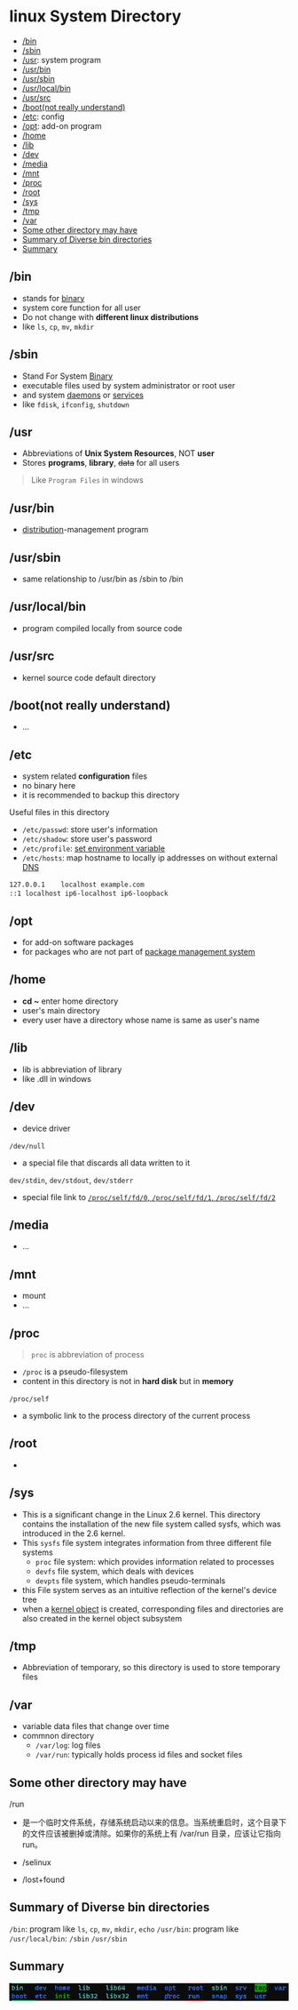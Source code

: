 # linux System Directory

* [/bin](#/bin)
* [/sbin](#/sbin)
* [/usr](#/usr): system program
* [/usr/bin](#/usr/bin)
* [/usr/sbin](#/usr/sbin)
* [/usr/local/bin](#/usr/local/bin)
* [/usr/src](#/usr/src)
* [/boot(not really understand)](#/boot(not-really-understand))
* [/etc](#/etc): config
* [/opt](#/opt): add-on program
* [/home](#/home)
* [/lib](#/lib)
* [/dev](#/dev)
* [/media](#/media)
* [/mnt](#/mnt)
* [/proc](#/proc)
* [/root](#/root)
* [/sys](#/sys)
* [/tmp](#/tmp)
* [/var](#/var)
* [Some other directory may have](#some-other-directory-may-have)
* [Summary of Diverse bin directories](#summary-of-diverse-bin-directories)
* [Summary](#summary)

## /bin

- stands for [binary](executable-file.md)
- system core function for all user
- Do not change with **different linux distributions**
- like `ls`, `cp`, `mv`, `mkdir`

## /sbin

- Stand For System [Binary](executable-file.md)
- executable files used by system administrator or root user
- and system [daemons](linux-daemon.md) or [services]()
- like `fdisk`, `ifconfig`, `shutdown`

## /usr

- Abbreviations of **Unix System Resources**, NOT **user**
- Stores **programs**, **library**, ~~data~~ for all users

> Like `Program Files` in windows

## /usr/bin

- [distribution](linux-distribution.md)-management program

## /usr/sbin

- same relationship to /usr/bin as /sbin to /bin 

## /usr/local/bin

- program compiled locally from source code

## /usr/src

- kernel source code default directory

## /boot(not really understand)

- ...

## /etc

- system related **configuration** files
- no binary here
- it is recommended to backup this directory

Useful files in this directory

- `/etc/passwd`: store user's information
- `/etc/shadow`: store user's password
- `/etc/profile`: [set environment variable](linux-system-environment.md)
- `/etc/hosts`: map hostname to locally ip addresses on without external [DNS](computer-network-dns.md)

```
127.0.0.1    localhost example.com 
::1 localhost ip6-localhost ip6-loopback
```
## /opt

- for add-on software packages
- for packages who are not part of [package management system](linux-software-install.md)

## /home

- **cd ~** enter home directory
- user's main directory
- every user have a directory whose name is same as user's name

## /lib

- lib is abbreviation of library
- like .dll in windows

## /dev

- device driver

`/dev/null`

- a special file that discards all data written to it

`dev/stdin`, `dev/stdout`, `dev/stderr`

- special file link to [`/proc/self/fd/0`, `/proc/self/fd/1`, `/proc/self/fd/2`](linux-file-descriptor.md#3-standard-file-descriptors)

## /media

- ...

## /mnt

- mount
- ...

## /proc

> `proc` is abbreviation of process

- `/proc` is a pseudo-filesystem
- content in this directory is not in **hard disk** but in **memory**

`/proc/self`

- a symbolic link to the process directory of the current process

## /root

- 

## /sys

- This is a significant change in the Linux 2.6 kernel. This directory contains the installation of the new file system called sysfs, which was introduced in the 2.6 kernel.
- This `sysfs` file system integrates information from three different file systems
  - `proc` file system: which provides information related to processes
  - `devfs` file system, which deals with devices
  - `devpts` file system, which handles pseudo-terminals
- this File system serves as an intuitive reflection of the kernel's device tree
- when a [kernel object]() is created, corresponding files and directories are also created in the kernel object subsystem

## /tmp

- Abbreviation of temporary, so this directory is used to store temporary files

## /var

- variable data files that change over time
- commnon directory
  - `/var/log`: log files
  - `/var/run`: typically holds process id files and socket files

## Some other directory may have

/run

- 是一个临时文件系统，存储系统启动以来的信息。当系统重启时，这个目录下的文件应该被删掉或清除。如果你的系统上有 /var/run 目录，应该让它指向 run。

- /selinux
- /lost+found

## Summary of Diverse bin directories

`/bin`: program like `ls`, `cp`, `mv`, `mkdir`, `echo`
`/usr/bin`: program like  
`/usr/local/bin`: 
`/sbin`
`/usr/sbin`

## Summary

![linux1](/image/linux-directory-structure.png)

